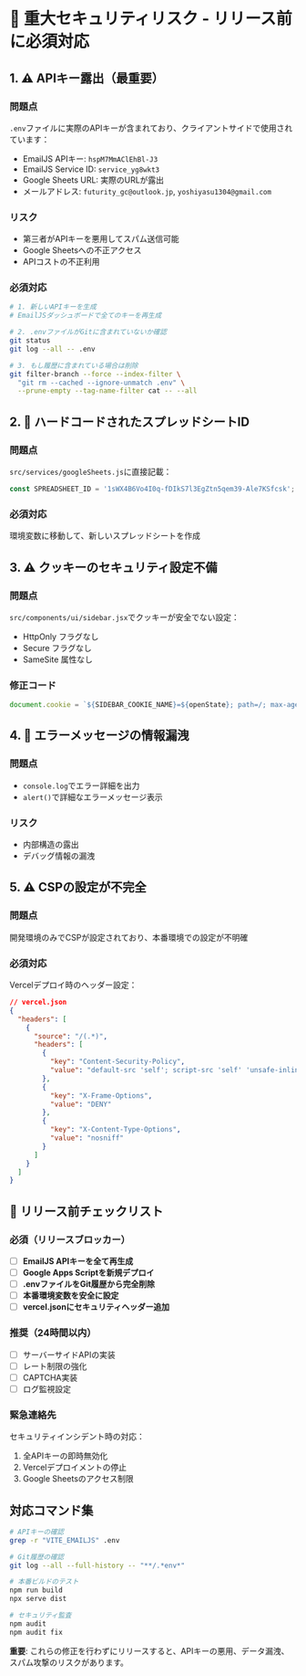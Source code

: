 # 🚨 重大セキュリティリスク - リリース前に必須対応

## 1. ⚠️ **APIキー露出（最重要）**

### 問題点
`.env`ファイルに実際のAPIキーが含まれており、クライアントサイドで使用されています：
- EmailJS APIキー: `hspM7MmAClEhBl-J3`
- EmailJS Service ID: `service_yg8wkt3`
- Google Sheets URL: 実際のURLが露出
- メールアドレス: `futurity_gc@outlook.jp`, `yoshiyasu1304@gmail.com`

### リスク
- 第三者がAPIキーを悪用してスパム送信可能
- Google Sheetsへの不正アクセス
- APIコストの不正利用

### 必須対応
```bash
# 1. 新しいAPIキーを生成
# EmailJSダッシュボードで全てのキーを再生成

# 2. .envファイルがGitに含まれていないか確認
git status
git log --all -- .env

# 3. もし履歴に含まれている場合は削除
git filter-branch --force --index-filter \
  "git rm --cached --ignore-unmatch .env" \
  --prune-empty --tag-name-filter cat -- --all
```

## 2. 🔴 **ハードコードされたスプレッドシートID**

### 問題点
`src/services/googleSheets.js`に直接記載：
```javascript
const SPREADSHEET_ID = '1sWX4B6Vo4I0q-fDIkS7l3EgZtn5qem39-Ale7KSfcsk';
```

### 必須対応
環境変数に移動して、新しいスプレッドシートを作成

## 3. ⚠️ **クッキーのセキュリティ設定不備**

### 問題点
`src/components/ui/sidebar.jsx`でクッキーが安全でない設定：
- HttpOnly フラグなし
- Secure フラグなし
- SameSite 属性なし

### 修正コード
```javascript
document.cookie = `${SIDEBAR_COOKIE_NAME}=${openState}; path=/; max-age=${SIDEBAR_COOKIE_MAX_AGE}; SameSite=Strict; Secure`;
```

## 4. 🔴 **エラーメッセージの情報漏洩**

### 問題点
- `console.log`でエラー詳細を出力
- `alert()`で詳細なエラーメッセージ表示

### リスク
- 内部構造の露出
- デバッグ情報の漏洩

## 5. ⚠️ **CSPの設定が不完全**

### 問題点
開発環境のみでCSPが設定されており、本番環境での設定が不明確

### 必須対応
Vercelデプロイ時のヘッダー設定：
```json
// vercel.json
{
  "headers": [
    {
      "source": "/(.*)",
      "headers": [
        {
          "key": "Content-Security-Policy",
          "value": "default-src 'self'; script-src 'self' 'unsafe-inline' https://cdn.emailjs.com; connect-src 'self' https://api.emailjs.com https://script.google.com"
        },
        {
          "key": "X-Frame-Options",
          "value": "DENY"
        },
        {
          "key": "X-Content-Type-Options",
          "value": "nosniff"
        }
      ]
    }
  ]
}
```

## 🚀 リリース前チェックリスト

### 必須（リリースブロッカー）
- [ ] **EmailJS APIキーを全て再生成**
- [ ] **Google Apps Scriptを新規デプロイ**
- [ ] **.envファイルをGit履歴から完全削除**
- [ ] **本番環境変数を安全に設定**
- [ ] **vercel.jsonにセキュリティヘッダー追加**

### 推奨（24時間以内）
- [ ] サーバーサイドAPIの実装
- [ ] レート制限の強化
- [ ] CAPTCHA実装
- [ ] ログ監視設定

### 緊急連絡先
セキュリティインシデント時の対応：
1. 全APIキーの即時無効化
2. Vercelデプロイメントの停止
3. Google Sheetsのアクセス制限

## 対応コマンド集

```bash
# APIキーの確認
grep -r "VITE_EMAILJS" .env

# Git履歴の確認
git log --all --full-history -- "**/.*env*"

# 本番ビルドのテスト
npm run build
npx serve dist

# セキュリティ監査
npm audit
npm audit fix
```

**重要**: これらの修正を行わずにリリースすると、APIキーの悪用、データ漏洩、スパム攻撃のリスクがあります。